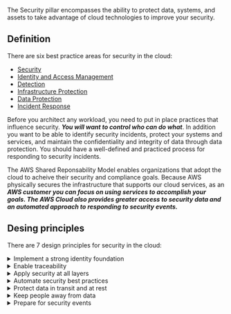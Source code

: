 The Security pillar encompasses the ability to protect data, systems, and assets to take advantage of cloud technologies to improve your security.

## **Definition**
There are six best practice areas for security in the cloud:

- [Security](best_practices/security.md)
- [Identity and Access Management](best_practices/identity_and_access_management.md)
- [Detection](best_practices/detection.md)
- [Infrastructure Protection](best_practices/infrastructure_protection.md)
- [Data Protection](best_practices/data_protection.md)
- [Incident Response](best_practices/incident_response.md)

Before you architect any workload, you need to put in place practices that influence security. ***You will want to control who can do what***. In addition you want to be able to identify security incidents, protect your systems and services, and maintain the confidentiality and integrity of data through data protection. You should have a well-defined and practiced process for responding to security incidents.

The AWS Shared Reponsability Model enables organizations that adopt the cloud to acheive their security and compliance goals. Because AWS physically secures the infrastructure that supports our cloud services, as an ***AWS customer you can focus on using services to accomplish your goals. The AWS Cloud also provides greater access to security data and an automated approach to responding to security events.***

## **Desing principles**
There are 7 design principles for security in the cloud:
<details>
<summary>Implement a strong identity foundation</summary>
<p>
Clients must only have permissions to do what they are required to do, nothing more. Principle of least privilege. Centralize identity management, and aim to eliminate reliance on long-term static credentials.
</p>
</details>
<details>
<summary>Enable traceability</summary>
<p>
Monitor, alert, and audit actions and changes to your environment in real time. Integrate log and metric collection with systems to automatically investigate and take action.
</p>
</details>
<details>
<summary>Apply security at all layers</summary>
<p>
Apply a defense in depth approach with multiple security controls. Apply to all layers (for example, edge of network, VPC, load balancing, every instance and compute service, operating system, application, and code).
</p>
</details>
<details>
<summary>Automate security best practices</summary>
<p>
Automated software-based security mechanisms improve your ability to securely scale more rapidly and cost-effectively. Create secure architectures, including the implementation of controls that are defined and managed as code in version-controlled templates.
</p>
</details>
<details>
<summary>Protect data in transit and at rest</summary>
<p>
Classify your data into sensitivity levels and use mechanisms, such as encryption, tokenization, and access control where appropriate.
</p>
</details>
<details>
<summary>Keep people away from data</summary>
<p>
Use mechanisms and tools to reduce or eliminate the need for direct access or manual processing of data. This reduces the risk of mishandling or modification and human error when handling sensitive data.
</p>
</details>
<details>
<summary>Prepare for security events</summary>
<p>
Prepare for an incident by having incident management and investigation policy and processes that align to your organizational requirements. Run incident response simulations and use tools with automation to increase your speed for detection, investigation, and recovery.
</p>
</details>